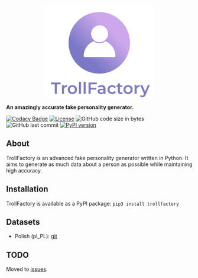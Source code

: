 <p align="center">
  <img src="logo.png"/>
</p>

**An amazingly accurate fake personality generator.**

[![Codacy Badge](https://app.codacy.com/project/badge/Grade/be2f935c44f04d4c94b97ea5cfc8e44f)](https://www.codacy.com/gh/stanislawowski/TrollFactory/dashboard?utm_source=github.com&amp;utm_medium=referral&amp;utm_content=stanislawowski/TrollFactory&amp;utm_campaign=Badge_Grade)
[![License](https://img.shields.io/github/license/stanislawowski/TrollFactory.svg)](https://github.com/stanislawowski/TrollFactory)
![GitHub code size in bytes](https://img.shields.io/github/languages/code-size/stanislawowski/TrollFactory)
![GitHub last commit](https://img.shields.io/github/last-commit/stanislawowski/TrollFactory)
[![PyPI version](https://badge.fury.io/py/trollfactory.svg)](https://badge.fury.io/py/trollfactory)

## About
TrollFactory is an advanced fake personality generator written in Python. It aims to generate as much data about a person as possible while maintaining high accuracy.

## Installation
TrollFactory is available as a PyPI package: `pip3 install trollfactory`

## Datasets
-   Polish (pl_PL): [git](https://github.com/stanislawowski/TrollFactory-pl_PL)

## TODO
Moved to [issues](https://github.com/stanislawowski/TrollFactory/issues).
